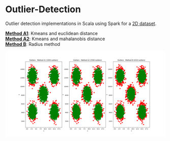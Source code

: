 # Outlier-Detection
Outlier detection implementations in Scala using Spark for a [2D dataset](src/main/resources/data.csv).

**[Method A1](src/main/scala/MethodA1.scala)**: Kmeans and euclidean distance  
**[Method A2](src/main/scala/MethodΑ2.scala)**: Kmeans and mahalanobis distance  
**[Method B](src/main/scala/MethodΒ.scala)**: Radius method  


![plots](https://raw.githubusercontent.com/Thanasis1101/Outlier-Detection/master/plots/all%20methods.png?token=AV8EuuvkLtaciEEMbgTiVT0QOp_MLkW9ks5cVq_WwA%3D%3D)

